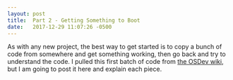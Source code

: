 ```yaml
---
layout: post
title:  Part 2 - Getting Something to Boot
date:   2017-12-29 11:07:26 -0500
---
```


As with any new project, the best way to get started is to copy a bunch of code from somewhere and get something working, then go back and try to understand the code.  I
pulled this first batch of code from [the OSDev wiki](http://wiki.osdev.org/Raspberry_Pi_Bare_Bones), but I am going to post it here and explain each piece.
